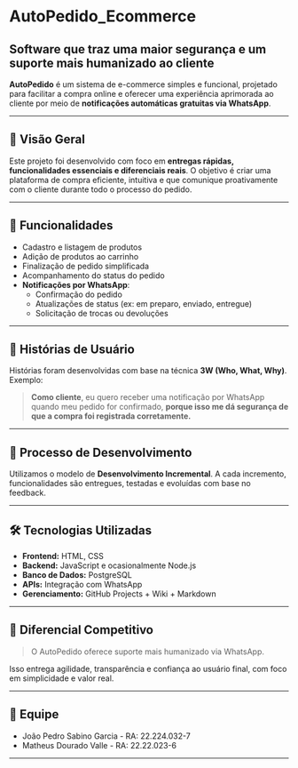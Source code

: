 # AutoPedido_Ecommerce
## Software que traz uma maior segurança e um suporte mais humanizado ao cliente
**AutoPedido** é um sistema de e-commerce simples e funcional, projetado para facilitar a compra online e oferecer uma experiência aprimorada ao cliente por meio de **notificações automáticas gratuitas via WhatsApp**.

---

## 📌 Visão Geral

Este projeto foi desenvolvido com foco em **entregas rápidas, funcionalidades essenciais e diferenciais reais**. O objetivo é criar uma plataforma de compra eficiente, intuitiva e que comunique proativamente com o cliente durante todo o processo do pedido.

---

## 🚀 Funcionalidades

- Cadastro e listagem de produtos
- Adição de produtos ao carrinho
- Finalização de pedido simplificada
- Acompanhamento do status do pedido
- **Notificações por WhatsApp**:
  - Confirmação do pedido
  - Atualizações de status (ex: em preparo, enviado, entregue)
  - Solicitação de trocas ou devoluções

---

## 🧠 Histórias de Usuário

Histórias foram desenvolvidas com base na técnica **3W (Who, What, Why)**. Exemplo:

> **Como cliente**, eu quero receber uma notificação por WhatsApp quando meu pedido for confirmado, **porque isso me dá segurança de que a compra foi registrada corretamente.**

---

## 🔄 Processo de Desenvolvimento

Utilizamos o modelo de **Desenvolvimento Incremental**. A cada incremento, funcionalidades são entregues, testadas e evoluídas com base no feedback.

---

## 🛠️ Tecnologias Utilizadas

- **Frontend:** HTML, CSS
- **Backend:**  JavaScript e ocasionalmente Node.js
- **Banco de Dados:** PostgreSQL
- **APIs:** Integração com WhatsApp 
- **Gerenciamento:** GitHub Projects + Wiki + Markdown

---

## 🔔 Diferencial Competitivo

> O AutoPedido oferece suporte mais humanizado via WhatsApp.

Isso entrega agilidade, transparência e confiança ao usuário final, com foco em simplicidade e valor real.

---

## 👥 Equipe

- João Pedro Sabino Garcia - RA: 22.224.032-7
- Matheus Dourado Valle - RA: 22.22.023-6

---
